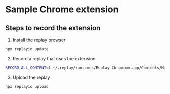 # Sample Chrome extension

## Steps to record the extension

1. Install the replay browser
```sh
npx replayio update
```

2. Record a replay that uses the extension
```sh
RECORD_ALL_CONTENT=1 ~/.replay/runtimes/Replay-Chromium.app/Contents/MacOS/Chromium --load-extension=./extension
```

3. Upload the replay

```sh
npx replayio upload
```
